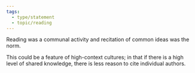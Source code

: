 ```yaml
---
tags: 
  - type/statement
  - topic/reading
---
```

Reading was a communal activity and recitation of common ideas was the norm.

This could be a feature of high-context cultures; in that if there is a high level of shared knowledge, there is less reason to cite individual authors.
